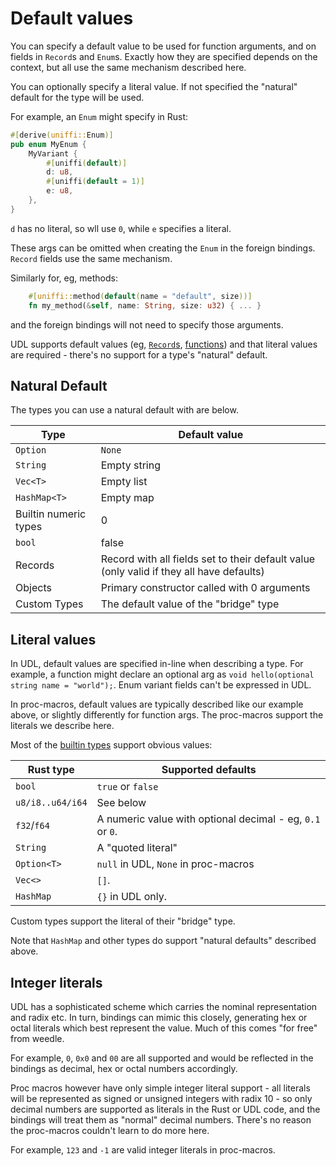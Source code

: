 # Default values

You can specify a default value to be used for function arguments, and on fields in `Record`s and `Enum`s.
Exactly how they are specified depends on the context, but all use the same mechanism described here.

You can optionally specify a literal value. If not specified the "natural" default for the type will be used.

For example, an `Enum` might specify in Rust:

```rust
#[derive(uniffi::Enum)]
pub enum MyEnum {
    MyVariant {
        #[uniffi(default)]
        d: u8,
        #[uniffi(default = 1)]
        e: u8,
    },
}
```

`d` has no literal, so wll use `0`, while `e` specifies a literal.

These args can be omitted when creating the `Enum` in the foreign bindings. `Record` fields use the same mechanism.

Similarly for, eg, methods:
```rust
    #[uniffi::method(default(name = "default", size))]
    fn my_method(&self, name: String, size: u32) { ... }
```

and the foreign bindings will not need to specify those arguments.

UDL supports default values (eg, [`Record`s](../udl/records.md#default-values-for-fields), [functions](../udl/functions.md#default-values)) and that literal values are required - there's no support for a type's "natural" default.

## Natural Default

The types you can use a natural default with are below.

| Type | Default value |
|---------|----------------------|
| `Option` | `None` |
| `String` | Empty string |
| `Vec<T>` | Empty list |
| `HashMap<T>` | Empty map |
| Builtin numeric types | 0 |
| `bool` | false |
| Records | Record with all fields set to their default value (only valid if they all have defaults) |
| Objects | Primary constructor called with 0 arguments |
| Custom Types | The default value of the "bridge" type |

## Literal values

In UDL, default values are specified in-line when describing a type.
For example, a function might declare an optional arg as `void hello(optional string name = "world");`. Enum variant fields can't be expressed in UDL.

In proc-macros, default values are typically described like our example above, or slightly differently for function args. The proc-macros support the literals we describe here.

Most of the [builtin types](./builtin_types.md) support obvious values:

| Rust type            | Supported defaults
|----------------------|-------------------
| `bool`               | `true` or `false`
| `u8/i8..u64/i64`     | See below
| `f32`/`f64`          | A numeric value with optional decimal - eg, `0.1` or `0`.
| `String`             | A "quoted literal"
| `Option<T>`          | `null` in UDL, `None` in proc-macros
| `Vec<>`              | `[]`.
| `HashMap`            | `{}` in UDL only.

Custom types support the literal of their "bridge" type.

Note that `HashMap` and other types do support "natural defaults" described above.

## Integer literals

UDL has a sophisticated scheme which carries the nominal representation and radix etc.
In turn, bindings can mimic this closely, generating hex or octal literals which best
represent the value. Much of this comes "for free" from weedle.

For example, `0`, `0x0` and `00` are all supported and would be reflected
in the bindings as decimal, hex or octal numbers accordingly.

Proc macros however have only simple integer literal support - all literals will
be represented as signed or unsigned integers with radix 10 - so only decimal numbers
are supported as literals in the Rust or UDL code, and the bindings will
treat them as "normal" decimal numbers. There's no reason the proc-macros couldn't learn to do more here.

For example, `123` and `-1` are valid integer literals in proc-macros.
